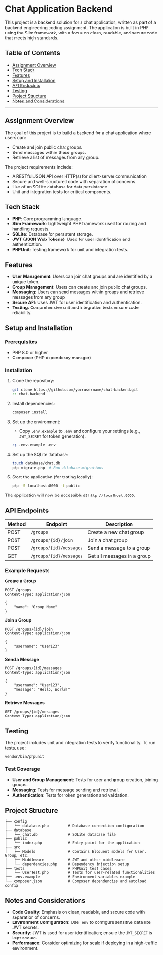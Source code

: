 # Chat Application Backend

This project is a backend solution for a chat application, written as part of a backend engineering coding assignment. The application is built in PHP using the Slim framework, with a focus on clean, readable, and secure code that meets high standards.

## Table of Contents
- [Assignment Overview](#assignment-overview)
- [Tech Stack](#tech-stack)
- [Features](#features)
- [Setup and Installation](#setup-and-installation)
- [API Endpoints](#api-endpoints)
- [Testing](#testing)
- [Project Structure](#project-structure)
- [Notes and Considerations](#notes-and-considerations)

---

## Assignment Overview

The goal of this project is to build a backend for a chat application where users can:
- Create and join public chat groups.
- Send messages within these groups.
- Retrieve a list of messages from any group.

The project requirements include:
- A RESTful JSON API over HTTP(s) for client-server communication.
- Secure and well-structured code with separation of concerns.
- Use of an SQLite database for data persistence.
- Unit and integration tests for critical components.

## Tech Stack

- **PHP**: Core programming language.
- **Slim Framework**: Lightweight PHP framework used for routing and handling requests.
- **SQLite**: Database for persistent storage.
- **JWT (JSON Web Tokens)**: Used for user identification and authentication.
- **PHPUnit**: Testing framework for unit and integration tests.

## Features

- **User Management**: Users can join chat groups and are identified by a unique token.
- **Group Management**: Users can create and join public chat groups.
- **Messaging**: Users can send messages within groups and retrieve messages from any group.
- **Secure API**: Uses JWT for user identification and authentication.
- **Testing**: Comprehensive unit and integration tests ensure code reliability.

## Setup and Installation

### Prerequisites
- PHP 8.0 or higher
- Composer (PHP dependency manager)

### Installation
1. Clone the repository:
   ```bash
   git clone https://github.com/yourusername/chat-backend.git
   cd chat-backend
   ```

2. Install dependencies:
   ```bash
   composer install
   ```

3. Set up the environment:
   - Copy `.env.example` to `.env` and configure your settings (e.g., `JWT_SECRET` for token generation).
   ```bash
   cp .env.example .env
   ```
   
4. Set up the SQLite database:
   ```bash
   touch database/chat.db
   php migrate.php  # Run database migrations
   ```

5. Start the application (for testing locally):
   ```bash
   php -S localhost:8000 -t public
   ```

The application will now be accessible at `http://localhost:8000`.

## API Endpoints

| Method | Endpoint           | Description                       |
| ------ | ------------------- | --------------------------------- |
| POST   | `/groups`           | Create a new chat group           |
| POST   | `/groups/{id}/join` | Join a chat group                |
| POST   | `/groups/{id}/messages` | Send a message to a group  |
| GET    | `/groups/{id}/messages` | Get all messages in a group |

### Example Requests

**Create a Group**
```http
POST /groups
Content-Type: application/json

{
    "name": "Group Name"
}
```

**Join a Group**
```http
POST /groups/{id}/join
Content-Type: application/json

{
    "username": "User123"
}
```

**Send a Message**
```http
POST /groups/{id}/messages
Content-Type: application/json

{
    "username": "User123",
    "message": "Hello, World!"
}
```

**Retrieve Messages**
```http
GET /groups/{id}/messages
Content-Type: application/json
```

## Testing

The project includes unit and integration tests to verify functionality. To run tests, use:

```bash
vendor/bin/phpunit
```

### Test Coverage

- **User and Group Management**: Tests for user and group creation, joining groups.
- **Messaging**: Tests for message sending and retrieval.
- **Authentication**: Tests for token generation and validation.

## Project Structure

```plaintext
├── config
│   └── database.php         # Database connection configuration
├── database
│   └── chat.db              # SQLite database file
├── public
│   └── index.php            # Entry point for the application
├── src
│   ├── Models               # Contains Eloquent models for User, Group, etc.
│   ├── Middleware           # JWT and other middleware
│   └── dependencies.php     # Dependency injection setup
├── tests                    # PHPUnit test cases
│   └── UserTest.php         # Tests for user-related functionalities
├── .env.example             # Environment variables example
└── composer.json            # Composer dependencies and autoload config
```

## Notes and Considerations

- **Code Quality**: Emphasis on clean, readable, and secure code with separation of concerns.
- **Environment Configuration**: Use `.env` to configure sensitive data like JWT secrets.
- **Security**: JWT is used for user identification; ensure the `JWT_SECRET` is kept secure.
- **Performance**: Consider optimizing for scale if deploying in a high-traffic environment.


